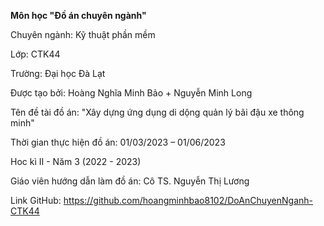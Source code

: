 <strong>Môn học "Đồ án chuyên ngành"</strong>

Chuyên ngành: Kỹ thuật phần mềm

Lớp: CTK44

Trường: Đại học Đà Lạt

Được tạo bởi: Hoàng Nghĩa Minh Bảo + Nguyễn Minh Long

Tên đề tài đồ án: "Xây dựng ứng dụng di dộng quản lý bãi đậu xe thông minh"

Thời gian thực hiện đồ án: 01/03/2023 – 01/06/2023

Hoc kì II - Năm 3 (2022 - 2023)

Giáo viên hướng dẫn làm đồ án: Cô TS. Nguyễn Thị Lương

Link GitHub: https://github.com/hoangminhbao8102/DoAnChuyenNganh-CTK44
